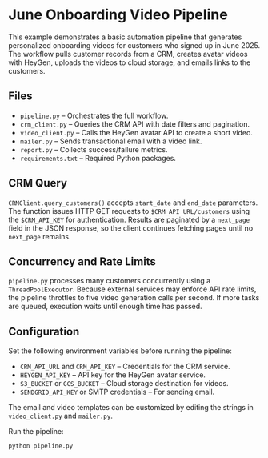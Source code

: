 # June Onboarding Video Pipeline

This example demonstrates a basic automation pipeline that generates personalized onboarding
videos for customers who signed up in June 2025. The workflow pulls customer
records from a CRM, creates avatar videos with HeyGen, uploads the videos to
cloud storage, and emails links to the customers.

## Files

- `pipeline.py` – Orchestrates the full workflow.
- `crm_client.py` – Queries the CRM API with date filters and pagination.
- `video_client.py` – Calls the HeyGen avatar API to create a short video.
- `mailer.py` – Sends transactional email with a video link.
- `report.py` – Collects success/failure metrics.
- `requirements.txt` – Required Python packages.

## CRM Query

`CRMClient.query_customers()` accepts `start_date` and `end_date` parameters.
The function issues HTTP GET requests to `$CRM_API_URL/customers` using the
`$CRM_API_KEY` for authentication. Results are paginated by a `next_page`
field in the JSON response, so the client continues fetching pages until no
`next_page` remains.

## Concurrency and Rate Limits

`pipeline.py` processes many customers concurrently using a
`ThreadPoolExecutor`. Because external services may enforce API rate limits,
the pipeline throttles to five video generation calls per second. If more tasks
are queued, execution waits until enough time has passed.

## Configuration

Set the following environment variables before running the pipeline:

- `CRM_API_URL` and `CRM_API_KEY` – Credentials for the CRM service.
- `HEYGEN_API_KEY` – API key for the HeyGen avatar service.
- `S3_BUCKET` or `GCS_BUCKET` – Cloud storage destination for videos.
- `SENDGRID_API_KEY` or SMTP credentials – For sending email.

The email and video templates can be customized by editing the strings in
`video_client.py` and `mailer.py`.

Run the pipeline:

```bash
python pipeline.py
```

